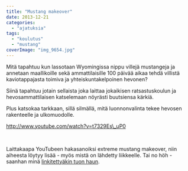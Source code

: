 ```yaml
---
title: "Mustang makeover"
date: 2013-12-21
categories: 
  - "ajatuksia"
tags: 
  - "koulutus"
  - "mustang"
coverImage: "img_9654.jpg"
---
```


Mitä tapahtuu kun lassotaan Wyomingissa nippu villejä mustangeja ja annetaan maallikoille sekä ammattilaisille 100 päivää aikaa tehdä villistä kaviotappajasta toimiva ja yhteiskuntakelpoinen hevonen?

<!--more-->

Siinä tapahtuu jotain sellaista joka laittaa jokaikisen ratsastuskoulun ja hevosammattilaisen katselemaan nöyrästi buutsiensa kärkiä.

Plus katsokaa tarkkaan, sillä silmällä, mitä luonnonvalinta tekee hevosen rakenteelle ja ulkomuodolle.

http://www.youtube.com/watch?v=t7329Es\_uP0

 

Laittakaapa YouTubeen hakasanoiksi extreme mustang makeover, niin aiheesta löytyy lisää - myös mistä on lähdetty liikkeelle. Tai no höh - saanhan minä [linkitettyäkin tuon haun](http://www.youtube.com/results?search_query=extreme+mustang+makeover&sm=1).
